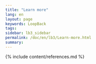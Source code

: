 ```yaml
---
title: "Learn more"
lang: en
layout: page
keywords: LoopBack
tags:
sidebar: lb3_sidebar
permalink: /doc/en/lb3/Learn-more.html
summary:
---
```

{% include content/references.md %}
